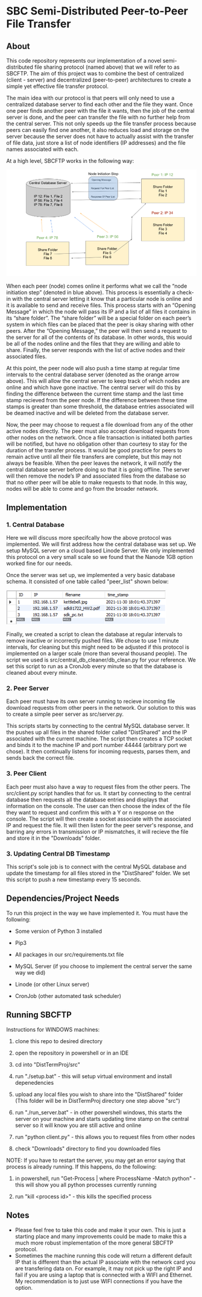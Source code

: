 # SBC Semi-Distributed Peer-to-Peer File Transfer

## About 

This code repository represents our implementation of a novel semi-distributed file sharing protocol (named above) that we will refer to as SBCFTP. The aim of this project was to combine the best of centralized (client - server) and decentralized (peer-to-peer) architectures to create a simple yet effective file transfer protocol. 

The main idea with our protocol is that peers will only need to use a centralized database server to find each other and the file they want. Once one peer finds another peer with the file it wants, then the job of the central server is done, and the peer can transfer the file with no further help from the central server. This not only speeds up the file transfer process because peers can easily find one another, it also reduces load and storage on the server because the server does not have to actually assist with the transfer of file data, just store a list of node identifiers (IP addresses) and the file names associated with each. 

At a high level, SBCFTP works in the following way:

![plot](./pics/Protocol_Diagram.png)

When each peer (node) comes online it performs what we call the “node initiation step” (denoted in blue above). This process is essentially a check-in with the central server letting it know that a particular node is online and it is available to send and receive files. This process starts with an “Opening Message” in which the node will pass its IP and a list of all files it contains in its “share folder”. The “share folder” will be a special folder on each peer’s system in which files can be placed that the peer is okay sharing with other peers. After the “Opening Message,” the peer will then send a request to the server for all of the contents of its database. In other words, this would be all of the nodes online and the files that they are willing and able to share. Finally, the server responds with the list of active nodes and their associated files. 

At this point, the peer node will also push a time stamp at regular time intervals to the central database server (denoted as the orange arrow above). This will allow the central server to keep track of which nodes are online and which have gone inactive. The central server will do this by finding the difference between the current time stamp and the last time stamp recieved from the peer node. If the difference between these time stamps is greater than some threshold, the database entries associated will be deamed inactive and will be deleted from the database server. 

Now, the peer may choose to request a file download from any of the other active nodes directly. The peer must also accept download requests from other nodes on the network. Once a file transaction is initiated both parties will be notified, but have no obligation other than courtesy to stay for the duration of the transfer process. It would be good practice for peers to remain active until all their file transfers are complete, but this may not always be feasible. When the peer leaves the network, it will notify the central database server before doing so that it is going offline. The server will then remove the node’s IP and associated files from the database so that no other peer will be able to make requests to that node. In this way, nodes will be able to come and go from the broader network.


## Implementation

### 1. Central Database

Here we will discuss more specifcally how the above protocol was implemented. We will first address how the central database was set up. We setup MySQL server on a cloud based Linode Server. We only implemented this protocol on a very small scale so we found that the Nanode 1GB option worked fine for our needs. 

Once the server was set up, we implemented a very basic database schema. It consisted of one table called "peer_list" shown below: 

![plot](./pics/schema.png)

Finally, we created a script to clean the database at regular intervals to remove inactive or incorrectly pushed files. We chose to use 1 minute intervals, for cleaning but this might need to be adjusted if this protocol is implemented on a larger scale (more than several thousand people). The script we used is src/central_db_cleaner/db_clean.py for your reference. We set this script to run as a CronJob every minute so that the database is cleaned about every minute. 

### 2. Peer Server

Each peer must have its own server running to recieve incoming file download requests from other peers in the network. Our solution to this was to create a simple peer server as src/server.py. 

This scripts starts by connecting to the central MySQL database server. It the pushes up all files in the shared folder called "DistShared" and the IP associated with the current machine. The script then creates a TCP socket and binds it to the machine IP and port number 44444 (arbitrary port we chose). It then continually listens for incoming requests, parses them, and sends back the correct file. 

### 3. Peer Client 

Each peer must also have a way to request files from the other peers. The src/client.py script handles that for us. It start by connecting to the central database then requests all the database entries and displays that information on the console. The user can then choose the index of the file they want to request and confirm this with a Y or n response on the console. The script will then create a socket associate with the associated IP and request the file. It will then listen for the peer server's response, and barring any errors in transmission or IP mismatches, it will recieve the file and store it in the "Downloads" folder. 

### 3. Updating Central DB Timestamp

This script's sole job is to connect with the central MySQL database and update the timestamp for all files stored in the "DistShared" folder. We set this script to push a new timestamp every 15 seconds. 

## Dependencies/Project Needs

To run this project in the way we have implemented it. You must have the following:

* Some version of Python 3 installed

* Pip3

* All packages in our src/requirements.txt file

* MySQL Server (if you choose to implement the central server the same way we did)

* Linode (or other Linux server)

* CronJob (other automated task scheduler)

## Running SBCFTP

Instructions for WINDOWS machines:

1. clone this repo to desired directory

2. open the repository in powershell or in an IDE

3. cd into "DistTermProj/src"

4. run "./setup.bat" - this will setup virtual environment and install depenedencies 

5. upload any local files you wish to share into the "DistShared" folder (This folder will be in DistTermProj directory one step above "src")

6. run "./run_server.bat" - in other powershell windows, this starts the server on your machine and starts updating time stamp on the central server so it will know you are still active and online

7. run "python client.py" - this allows you to request files from other nodes 

8. check "Downloads" directory to find you downloaded files 


NOTE: If you have to restart the server, you may get an error saying that process is already running. If this happens, do the following:

1. in powershell, run "Get-Process | where ProcessName -Match python" - this will show you all python processes currently running

2. run "kill \<process id\>" - this kills the specified process


## Notes

* Please feel free to take this code and make it your own. This is just a starting place and many improvements could be made to make this a much more robust implementation of the more general SBCFTP protocol. 
* Sometimes the machine running this code will return a different default IP that is different than the actual IP associate with the network card you are transfering data on. For example, it may not pick up the right IP and fail if you are using a laptop that is connected with a WIFI and Ethernet. My recommendation is to just use WIFI connections if you have the option. 

